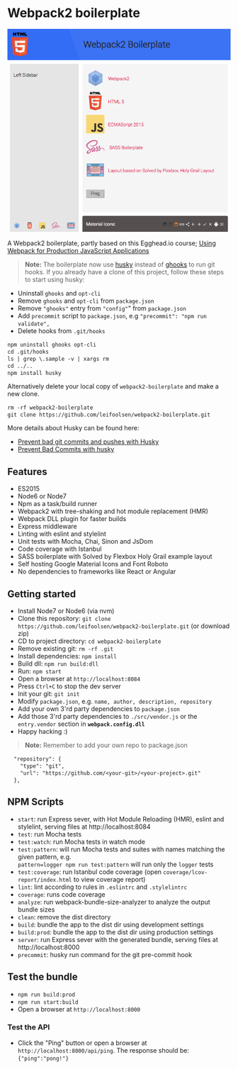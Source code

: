 # Webpack2 boilerplate

![webpack2-boilerplate](./webpack2-boilerplate.png)

A Webpack2 boilerplate, partly based on this Egghead.io course; [Using Webpack for Production JavaScript Applications](https://egghead.io/courses/using-webpack-for-production-javascript-applications)

>**Note:** The boilerplate now use [husky](https://github.com/typicode/husky) instead of [ghooks](https://github.com/gtramontina/ghooks) to run git hooks. 
If you already have a clone of this project, follow these steps to start using husky:
* Uninstall `ghooks` and `opt-cli`
* Remove `ghooks` and `opt-cli` from `package.json` 
* Remove `"ghooks"` entry from `"config"`" from `package.json`
* Add `precommit` script to `package.json`, e.g `"precommit": "npm run validate",` 
* Delete hooks from `.git/hooks`
```
npm uninstall ghooks opt-cli
cd .git/hooks
ls | grep \.sample -v | xargs rm
cd ../..
npm install husky
```
Alternatively delete your local copy of `webpack2-boilerplate` and make a new clone.
```
rm -rf webpack2-boilerplate
git clone https://github.com/leifoolsen/webpack2-boilerplate.git
```
More details about Husky can be found here:
* [Prevent bad git commits and pushes with Husky](http://www.penta-code.com/prevent-bad-git-commits-and-pushes-with-husky/)
* [Prevent Bad Commits with husky](https://davidwalsh.name/prevent-bad-commits-husky)

## Features
* ES2015
* Node6 or Node7
* Npm as a task/build runner
* Webpack2 with tree-shaking and hot module replacement (HMR)
* Webpack DLL plugin for faster builds
* Express middleware
* Linting with eslint and stylelint
* Unit tests with Mocha, Chai, Sinon and JsDom 
* Code coverage with Istanbul
* SASS boilerplate with Solved by Flexbox Holy Grail example layout
* Self hosting Google Material Icons and Font Roboto
* No dependencies to frameworks like React or Angular

## Getting started
* Install Node7 or Node6 (via nvm)
* Clone this repository: `git clone https://github.com/leifoolsen/webpack2-boilerplate.git` (or download zip)
* CD to project directory: `cd webpack2-boilerplate`
* Remove existing git: `rm -rf .git`
* Install dependencies: `npm install`
* Build dll: `npm run build:dll`
* Run: `npm start`
* Open a browser at `http://localhost:8084`
* Press `Ctrl+C` to stop the dev server
* Init your git: `git init`
* Modify `package.json`, e.g. `name, author, description, repository` 
* Add your own 3'rd party dependencies  to `package.json`
* Add those 3'rd party dependencies to `./src/vendor.js` or the `entry.vendor` section in **`webpack.config.dll`**
* Happy hacking :)

>**Note:** Remember to add your own repo to package.json 
```
  "repository": {
    "type": "git",
    "url": "https://github.com/<your-git>/<your-project>.git"
  },
```

## NPM Scripts
* `start`: run Express sever, with Hot Module Reloading (HMR), eslint and stylelint, serving files at http://localhost:8084
* `test`: run Mocha tests
* `test:watch`: run Mocha tests in watch mode
* `test:pattern`: will run Mocha tests and suites with names matching the given pattern, e.g.<br/>`pattern=logger npm run test:pattern` will run only the `logger` tests
* `test:coverage`: run Istanbul code coverage (open `coverage/lcov-report/index.html` to view coverage report)
* `lint`: lint according to rules in `.eslintrc` and `.stylelintrc`
* `coverage`: runs code coverage 
* `analyze`: run webpack-bundle-size-analyzer to analyze the output bundle sizes
* `clean`: remove the dist directory
* `build`: bundle the app to the dist dir using development settings
* `build:prod`: bundle the app to the dist dir using production settings
* `server`: run Express sever with the generated bundle, serving files at http://localhost:8000
* `precommit`: husky run command for the git pre-commit hook

## Test the bundle
* `npm run build:prod`
* `npm run start:build`
* Open a browser at `http://localhost:8000`

### Test the API
* Click the "Ping" button or open a browser at `http://localhost:8000/api/ping`. The response should be: `{"ping":"pong!"}`
